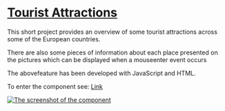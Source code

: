 <a href="https://ewwan.github.io/tourist_attractions/" title="Go to the Page"><h1>Tourist Attractions</h1></a>
<p>This short project provides an overview of some tourist attractions across some of the European countries.</p>
<p>There are also some pieces of information about each place presented on the pictures which can be displayed when a mouseenter event occurs</p>

<p>The abovefeature has been developed with JavaScript and HTML.</p>

<p>To enter the component see: <a href="https://ewwan.github.io/tourist_attractions/" title="View the page">Link</a></p>

<a href="https://ewwan.github.io/tourist_attractions/"><img src="https://i.imgur.com/XnVt9iv.png" alt="The screenshot of the component"  title="View the page"/></a>
